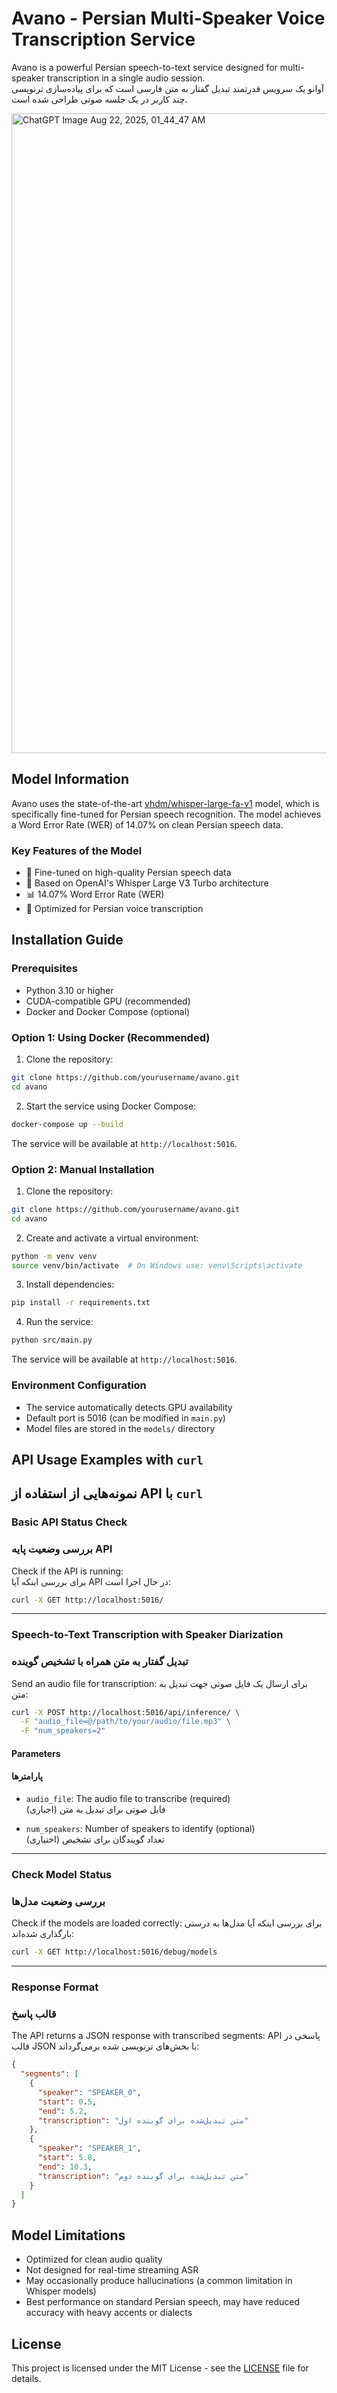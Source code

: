 # Avano - Persian Multi-Speaker Voice Transcription Service

Avano is a powerful Persian speech-to-text service designed for multi-speaker transcription in a single audio session.  
آوانو یک سرویس قدرتمند تبدیل گفتار به متن فارسی است که برای پیاده‌سازی ترنویسی چند کاربر در یک جلسه صوتی طراحی شده است.

<img width="1536" height="1024" alt="ChatGPT Image Aug 22, 2025, 01_44_47 AM" src="https://github.com/user-attachments/assets/f0b04dc5-42b7-47af-a895-504fc0c35062" />

## Model Information

Avano uses the state-of-the-art [vhdm/whisper-large-fa-v1](https://huggingface.co/vhdm/whisper-large-fa-v1) model, which is specifically fine-tuned for Persian speech recognition. The model achieves a Word Error Rate (WER) of 14.07% on clean Persian speech data.

### Key Features of the Model
- 🎯 Fine-tuned on high-quality Persian speech data
- 🚀 Based on OpenAI's Whisper Large V3 Turbo architecture
- 📊 14.07% Word Error Rate (WER)
- 💪 Optimized for Persian voice transcription

## Installation Guide

### Prerequisites
- Python 3.10 or higher
- CUDA-compatible GPU (recommended)
- Docker and Docker Compose (optional)

### Option 1: Using Docker (Recommended)
1. Clone the repository:
```bash
git clone https://github.com/yourusername/avano.git
cd avano
```

2. Start the service using Docker Compose:
```bash
docker-compose up --build
```

The service will be available at `http://localhost:5016`.

### Option 2: Manual Installation
1. Clone the repository:
```bash
git clone https://github.com/yourusername/avano.git
cd avano
```

2. Create and activate a virtual environment:
```bash
python -m venv venv
source venv/bin/activate  # On Windows use: venv\Scripts\activate
```

3. Install dependencies:
```bash
pip install -r requirements.txt
```

4. Run the service:
```bash
python src/main.py
```

The service will be available at `http://localhost:5016`.

### Environment Configuration
- The service automatically detects GPU availability
- Default port is 5016 (can be modified in `main.py`)
- Model files are stored in the `models/` directory

## API Usage Examples with `curl`  
## نمونه‌هایی از استفاده از API با `curl`

### Basic API Status Check  
### بررسی وضعیت پایه API

Check if the API is running:  
برای بررسی اینکه آیا API در حال اجرا است:

```bash
curl -X GET http://localhost:5016/
````

---

### Speech-to-Text Transcription with Speaker Diarization
### تبدیل گفتار به متن همراه با تشخیص گوینده

Send an audio file for transcription:
برای ارسال یک فایل صوتی جهت تبدیل به متن:

```bash
curl -X POST http://localhost:5016/api/inference/ \
  -F "audio_file=@/path/to/your/audio/file.mp3" \
  -F "num_speakers=2"
```

#### Parameters
#### پارامترها

* `audio_file`: The audio file to transcribe (required)  
  فایل صوتی برای تبدیل به متن (اجباری)

* `num_speakers`: Number of speakers to identify (optional)  
  تعداد گویندگان برای تشخیص (اختیاری)

---

### Check Model Status
### بررسی وضعیت مدل‌ها

Check if the models are loaded correctly:
برای بررسی اینکه آیا مدل‌ها به درستی بارگذاری شده‌اند:

```bash
curl -X GET http://localhost:5016/debug/models
```

---

### Response Format
### قالب پاسخ

The API returns a JSON response with transcribed segments:
API پاسخی در قالب JSON با بخش‌های ترنویسی شده برمی‌گرداند:

```json
{
  "segments": [
    {
      "speaker": "SPEAKER_0",
      "start": 0.5,
      "end": 5.2,
      "transcription": "متن تبدیل‌شده برای گوینده اول"
    },
    {
      "speaker": "SPEAKER_1",
      "start": 5.8,
      "end": 10.3,
      "transcription": "متن تبدیل‌شده برای گوینده دوم"
    }
  ]
}
```

## Model Limitations
- Optimized for clean audio quality
- Not designed for real-time streaming ASR
- May occasionally produce hallucinations (a common limitation in Whisper models)
- Best performance on standard Persian speech, may have reduced accuracy with heavy accents or dialects

## License
This project is licensed under the MIT License - see the [LICENSE](LICENSE) file for details.



